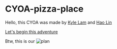 # CYOA-pizza-place

Hello, this CYOA was made by [Kyle Lam](https://github.com/kylel3769) and [Hao Lin](https://github.com/haol0946)

[Let's begin this adventure](start-of-your-shift.md/start.md)

Btw, this is our ![plan](https://docs.google.com/drawings/d/1b3fUdxYqEFerTNqxqZN89plNvFDLyu4NT8TqRbZlgCI/)
